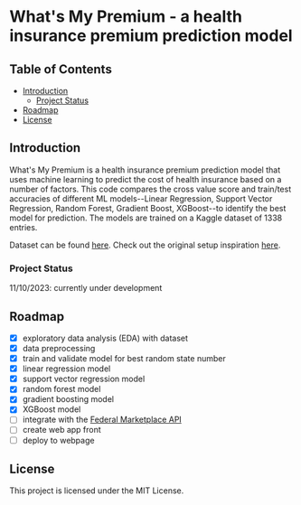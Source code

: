 # What's My Premium - a health insurance premium prediction model

## Table of Contents
  - [Introduction](#introduction)
    - [Project Status](#project-status)
  - [Roadmap](#roadmap)
  - [License](#license)


## Introduction

What's My Premium is a health insurance premium prediction model that uses machine learning to predict the cost of health insurance based on a number of factors. This code compares the cross value score and train/test accuracies of different ML models--Linear Regression, Support Vector Regression, Random Forest, Gradient Boost, XGBoost--to identify the best model for prediction. The models are trained on a Kaggle dataset of 1338 entries. 

Dataset can be found [here](https://www.kaggle.com/datasets/noordeen/insurance-premium-prediction/data).
Check out the original setup inspiration [here](https://www.geeksforgeeks.org/medical-insurance-price-prediction-using-machine-learning-python/).

### Project Status
11/10/2023: currently under development

## Roadmap
- [x] exploratory data analysis (EDA) with dataset 
- [x] data preprocessing
- [x] train and validate model for best random state number
- [x] linear regression model
- [x] support vector regression model
- [x] random forest model
- [x] gradient boosting model
- [x] XGBoost model
- [ ] integrate with the [Federal Marketplace API](https://marketplaceapicms.docs.apiary.io/#introduction/about)
- [ ] create web app front
- [ ] deploy to webpage

## License

This project is licensed under the MIT License.
